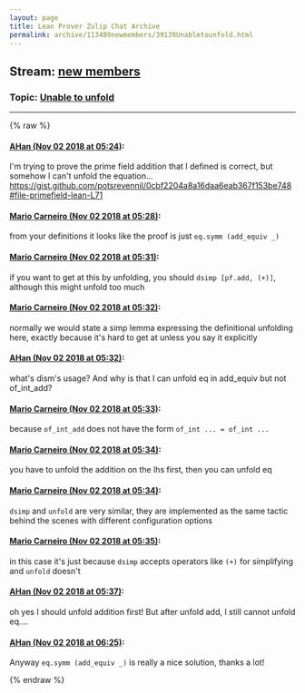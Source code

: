 ```yaml
---
layout: page
title: Lean Prover Zulip Chat Archive 
permalink: archive/113489newmembers/39139Unabletounfold.html
---
```


## Stream: [new members](index.html)
### Topic: [Unable to unfold](39139Unabletounfold.html)

---


{% raw %}
#### [ AHan (Nov 02 2018 at 05:24)](https://leanprover.zulipchat.com/#narrow/stream/113489-new%20members/topic/Unable%20to%20unfold/near/136968269):
I'm trying to prove the prime field addition that I defined is correct,  but somehow I can't unfold the equation...
https://gist.github.com/potsrevennil/0cbf2204a8a16daa6eab367f153be748#file-primefield-lean-L71

#### [ Mario Carneiro (Nov 02 2018 at 05:28)](https://leanprover.zulipchat.com/#narrow/stream/113489-new%20members/topic/Unable%20to%20unfold/near/136968471):
from your definitions it looks like the proof is just `eq.symm (add_equiv _)`

#### [ Mario Carneiro (Nov 02 2018 at 05:31)](https://leanprover.zulipchat.com/#narrow/stream/113489-new%20members/topic/Unable%20to%20unfold/near/136968579):
if you want to get at this by unfolding, you should `dsimp [pf.add, (+)]`, although this might unfold too much

#### [ Mario Carneiro (Nov 02 2018 at 05:32)](https://leanprover.zulipchat.com/#narrow/stream/113489-new%20members/topic/Unable%20to%20unfold/near/136968646):
normally we would state a simp lemma expressing the definitional unfolding here, exactly because it's hard to get at unless you say it explicitly

#### [ AHan (Nov 02 2018 at 05:32)](https://leanprover.zulipchat.com/#narrow/stream/113489-new%20members/topic/Unable%20to%20unfold/near/136968659):
what's dism's usage?
And why is that I can unfold eq in add_equiv but not of_int_add?

#### [ Mario Carneiro (Nov 02 2018 at 05:33)](https://leanprover.zulipchat.com/#narrow/stream/113489-new%20members/topic/Unable%20to%20unfold/near/136968681):
because `of_int_add` does not have the form `of_int ... = of_int ...`

#### [ Mario Carneiro (Nov 02 2018 at 05:34)](https://leanprover.zulipchat.com/#narrow/stream/113489-new%20members/topic/Unable%20to%20unfold/near/136968726):
you have to unfold the addition on the lhs first, then you can unfold eq

#### [ Mario Carneiro (Nov 02 2018 at 05:34)](https://leanprover.zulipchat.com/#narrow/stream/113489-new%20members/topic/Unable%20to%20unfold/near/136968747):
`dsimp` and `unfold` are very similar, they are implemented as the same tactic behind the scenes with different configuration options

#### [ Mario Carneiro (Nov 02 2018 at 05:35)](https://leanprover.zulipchat.com/#narrow/stream/113489-new%20members/topic/Unable%20to%20unfold/near/136968759):
in this case it's just because `dsimp` accepts operators like `(+)` for simplifying and `unfold` doesn't

#### [ AHan (Nov 02 2018 at 05:37)](https://leanprover.zulipchat.com/#narrow/stream/113489-new%20members/topic/Unable%20to%20unfold/near/136968824):
oh yes  I should unfold addition first!
But after unfold add, I still cannot unfold eq....

#### [ AHan (Nov 02 2018 at 06:25)](https://leanprover.zulipchat.com/#narrow/stream/113489-new%20members/topic/Unable%20to%20unfold/near/136970809):
Anyway `eq.symm (add_equiv _)` is really a nice solution, thanks a lot!


{% endraw %}
